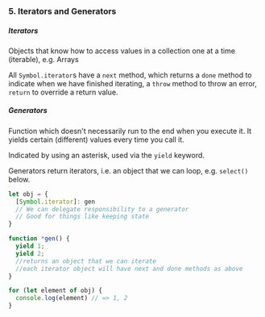 ### 5. Iterators and Generators

##### Iterators
Objects that know how to access values in a collection one at a time (iterable), e.g. Arrays

All `Symbol.iterator`s have a `next` method, which returns a `done` method to indicate when we have finished iterating, a `throw` method to throw an error, `return` to override a return value.

##### Generators
Function which doesn't necessarily run to the end when you execute it. It yields certain (different) values every time you call it.

Indicated by using an asterisk, used via the `yield` keyword.

Generators return iterators, i.e. an object that we can loop, e.g. `select()` below.

```javascript
let obj = {
  [Symbol.iterator]: gen
  // We can delegate responsibility to a generator
  // Good for things like keeping state
}

function *gen() {
  yield 1;
  yield 2;
  //returns an object that we can iterate
  //each iterator object will have next and done methods as above
}

for (let element of obj) {
  console.log(element) // => 1, 2
}
```
